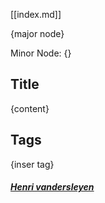 
[[index.md]]

{major node}

Minor Node: {}

## Title

{content}

## Tags
{inser tag}

##### [Henri vandersleyen](https://github.com/Vanderscycle)
